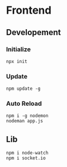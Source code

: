
# Frontend

## Developement



### Initialize

```
npx init
```

### Update

```
npm update -g
```



### Auto Reload

```
npm i -g nodemon 
nodeman app.js
```


## Lib

```
npm i node-watch
npm i socket.io
```
